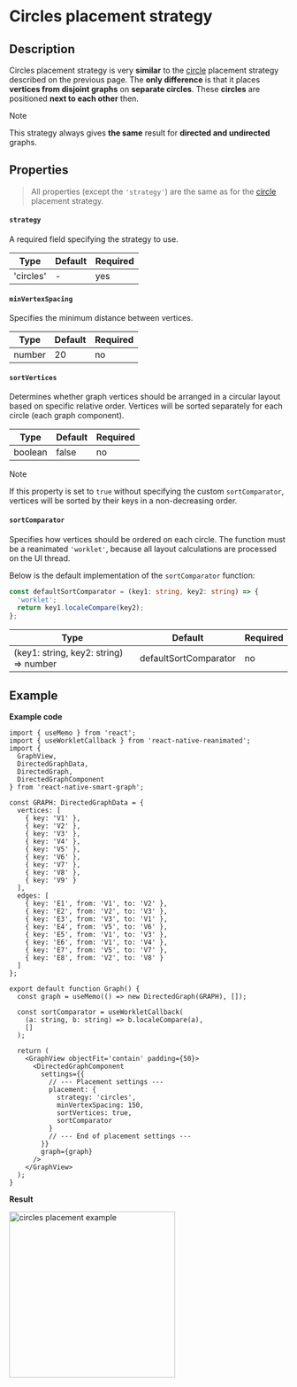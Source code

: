 # Circles placement strategy

## Description

Circles placement strategy is very **similar** to the [circle](pages/placement/circle.md) placement strategy described on the previous page. The **only difference** is that it places **vertices from disjoint graphs** on **separate circles**. These **circles** are positioned **next to each other** then.

> [!NOTE]
> This strategy always gives **the same** result for **directed and undirected** graphs.

## Properties

> All properties (except the `'strategy'`) are the same as for the [circle](pages/placement/circle?id=properties) placement strategy.

#### `strategy`

A required field specifying the strategy to use.

| Type      | Default | Required |
| --------- | ------- | -------- |
| 'circles' | -       | yes      |

#### `minVertexSpacing`

Specifies the minimum distance between vertices.

| Type   | Default | Required |
| ------ | ------- | -------- |
| number | 20      | no       |

#### `sortVertices`

Determines whether graph vertices should be arranged in a circular layout based on specific relative order. Vertices will be sorted separately for each circle (each graph component).

| Type    | Default | Required |
| ------- | ------- | -------- |
| boolean | false   | no       |

> [!NOTE]
> If this property is set to `true` without specifying the custom `sortComparator`, vertices will be sorted by their keys in a non-decreasing order.

#### `sortComparator`

Specifies how vertices should be ordered on each circle. The function must be a reanimated `'worklet'`, because all layout calculations are processed on the UI thread.

Below is the default implementation of the `sortComparator` function:

```ts
const defaultSortComparator = (key1: string, key2: string) => {
  'worklet';
  return key1.localeCompare(key2);
};
```

| Type                                   | Default               | Required |
| -------------------------------------- | --------------------- | -------- |
| (key1: string, key2: string) => number | defaultSortComparator | no       |

## Example

**Example code**

```tsx
import { useMemo } from 'react';
import { useWorkletCallback } from 'react-native-reanimated';
import {
  GraphView,
  DirectedGraphData,
  DirectedGraph,
  DirectedGraphComponent
} from 'react-native-smart-graph';

const GRAPH: DirectedGraphData = {
  vertices: [
    { key: 'V1' },
    { key: 'V2' },
    { key: 'V3' },
    { key: 'V4' },
    { key: 'V5' },
    { key: 'V6' },
    { key: 'V7' },
    { key: 'V8' },
    { key: 'V9' }
  ],
  edges: [
    { key: 'E1', from: 'V1', to: 'V2' },
    { key: 'E2', from: 'V2', to: 'V3' },
    { key: 'E3', from: 'V3', to: 'V1' },
    { key: 'E4', from: 'V5', to: 'V6' },
    { key: 'E5', from: 'V1', to: 'V3' },
    { key: 'E6', from: 'V1', to: 'V4' },
    { key: 'E7', from: 'V5', to: 'V7' },
    { key: 'E8', from: 'V2', to: 'V8' }
  ]
};

export default function Graph() {
  const graph = useMemo(() => new DirectedGraph(GRAPH), []);

  const sortComparator = useWorkletCallback(
    (a: string, b: string) => b.localeCompare(a),
    []
  );

  return (
    <GraphView objectFit='contain' padding={50}>
      <DirectedGraphComponent
        settings={{
          // --- Placement settings ---
          placement: {
            strategy: 'circles',
            minVertexSpacing: 150,
            sortVertices: true,
            sortComparator
          }
          // --- End of placement settings ---
        }}
        graph={graph}
      />
    </GraphView>
  );
}
```

**Result**

<img src="./assets/images/placement/circles/placement-example.png" alt="circles placement example" width="300" />
